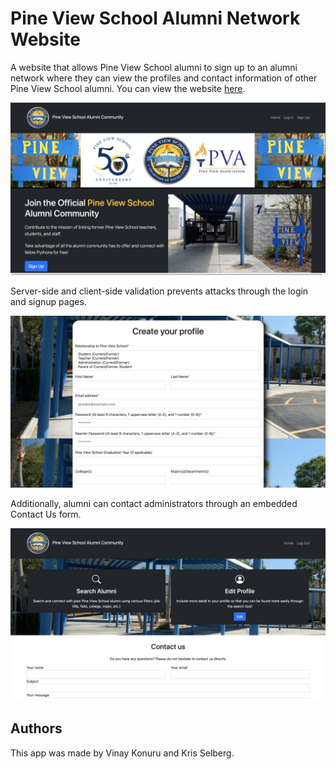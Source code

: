 # Pine View School Alumni Network Website

A website that allows Pine View School alumni to sign up to an alumni network where they can view the profiles and contact information 
of other Pine View School alumni. You can view the website [here](https://pvdatabase.herokuapp.com).

![Screenshot of Pre-Sign-Up Page](staticfiles/admin/img/images/presignupss.png)

Server-side and client-side validation prevents attacks through the login and signup pages.

![Screenshot of Sign-Up Home Page](staticfiles/admin/img/images/signupss.png)

Additionally, alumni can contact administrators through an embedded Contact Us form.

![Screenshot of Post-Sign-Up Home Page](staticfiles/admin/img/images/postsignupss.png)

## Authors
This app was made by Vinay Konuru and Kris Selberg.
